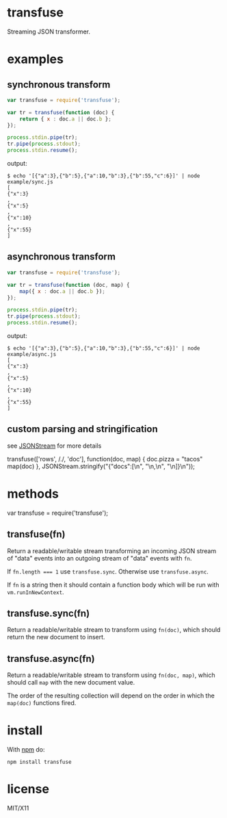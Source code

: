 transfuse
=========

Streaming JSON transformer.

examples
========

synchronous transform
---------------------

``` js
var transfuse = require('transfuse');

var tr = transfuse(function (doc) {
    return { x : doc.a || doc.b };
});

process.stdin.pipe(tr);
tr.pipe(process.stdout);
process.stdin.resume();
```

output:

```
$ echo '[{"a":3},{"b":5},{"a":10,"b":3},{"b":55,"c":6}]' | node example/sync.js 
[
{"x":3}
,
{"x":5}
,
{"x":10}
,
{"x":55}
]
```

asynchronous transform
----------------------

``` js
var transfuse = require('transfuse');

var tr = transfuse(function (doc, map) {
    map({ x : doc.a || doc.b });
});

process.stdin.pipe(tr);
tr.pipe(process.stdout);
process.stdin.resume();
```

output:

```
$ echo '[{"a":3},{"b":5},{"a":10,"b":3},{"b":55,"c":6}]' | node example/async.js 
[
{"x":3}
,
{"x":5}
,
{"x":10}
,
{"x":55}
]
```

custom parsing and stringification
----------------------------------

see [JSONStream](https://github.com/dominictarr/JSONStream) for more details

transfuse(['rows', /./, 'doc'], function(doc, map) {
  doc.pizza = "tacos"
  map(doc)
}, JSONStream.stringify("{\"docs\":[\n", "\n,\n", "\n]}\n"));

methods
=======

var transfuse = require('transfuse');

transfuse(fn)
-------------

Return a readable/writable stream transforming an incoming JSON stream of "data"
events into an outgoing stream of "data" events with `fn`.

If `fn.length === 1` use `transfuse.sync`. Otherwise use `transfuse.async`.

If `fn` is a string then it should contain a function body which will be run
with `vm.runInNewContext`.

transfuse.sync(fn)
------------------

Return a readable/writable stream to transform using `fn(doc)`, which should
return the new document to insert.

transfuse.async(fn)
-------------------

Return a readable/writable stream to transform using `fn(doc, map)`, which should
call `map` with the new document value.

The order of the resulting collection will depend on the order in which the
`map(doc)` functions fired.

install
=======

With [npm](http://npmjs.org) do:

    npm install transfuse

license
=======

MIT/X11
